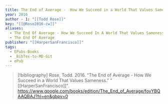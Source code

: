 ```yaml
---
title: The End of Average -  How We Succeed in a World That Values Sameness
year: 2016
author - 1: "[[Todd Rose]]"
key: "[[@Rose2016-cw]]"
aliases:
  - The End Of Average - How We Succeed In A World That Values Sameness
  - The End Of Average
publisher: "[[HarperSanFrancisco]]"
tags:
  - EPubs-Books
  - _BibTex-to-MD-Git
  - ePub
---
```


> [!bibliography]
> Rose, Todd. 2016. “The End of Average -  How We Succeed in a World That Values Sameness.” "[[HarperSanFrancisco]]". https://www.google.com/books/edition/The_End_of_Average/fovYBQAAQBAJ?hl=en&gbpv=0